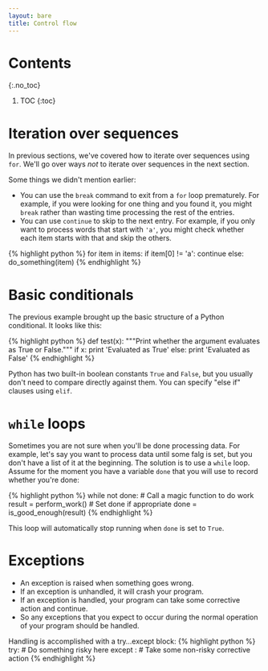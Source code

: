 ```yaml
---
layout: bare
title: Control flow
---
```


# Contents
{:.no_toc}
1. TOC
{:toc}

# Iteration over sequences

In previous sections, we've covered how to iterate over sequences
using `for`. We'll go over ways _not_ to iterate over sequences in the
next section.

Some things we didn't mention earlier:
- You can use the `break` command to exit from a `for` loop
prematurely. For example, if you were looking for one thing and you
found it, you might `break` rather than wasting time processing the
rest of the entries.
- You can use `continue` to skip to the next entry. For example, if
you only want to process words that start with `'a'`, you might check
whether each item starts with that and skip the others.

{% highlight python %}
for item in items:
    if item[0] != 'a':
        continue
    else:
        do_something(item)
{% endhighlight %}


# Basic conditionals

The previous example brought up the basic structure of a Python
conditional. It looks like this:

{% highlight python %}
def test(x):
    """Print whether the argument evaluates as True or False."""
    if x:
        print 'Evaluated as True'
    else:
        print 'Evaluated as False'
{% endhighlight %}

Python has two built-in boolean constants `True` and `False`, but you
usually don't need to compare directly against them. You can specify
"else if" clauses using `elif`.

# `while` loops

Sometimes you are not sure when you'll be done processing data. For
example, let's say you want to process data until some falg is set,
but you don't have a list of it at the beginning. The solution is to
use a `while` loop. Assume for the moment you have a variable `done`
that you will use to record whether you're done:

{% highlight python %}
while not done:
    # Call a magic function to do work
    result = perform_work()
    # Set done if appropriate
    done = is_good_enough(result)
{% endhighlight %}

This loop will automatically stop running when `done` is set to `True`.

# Exceptions

- An exception is raised when something goes wrong.
- If an exception is unhandled, it will crash your program.
- If an exception is handled, your program can take some corrective action and continue.
- So any exceptions that you expect to occur during the normal operation of your program should be handled.

Handling is accomplished with a try…except block:
{% highlight python %}
try:
    # Do something risky here
except <name of exception to catch>:
    # Take some non-risky corrective action
{% endhighlight %}
